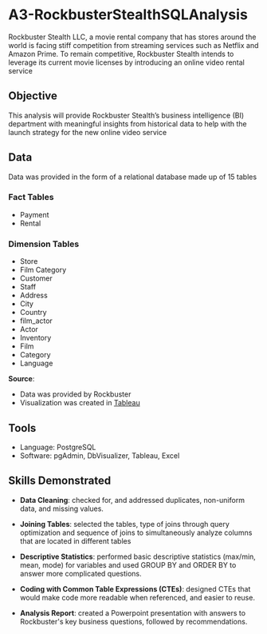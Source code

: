 # A3-RockbusterStealthSQLAnalysis
Rockbuster Stealth LLC, a movie rental company that has stores around the world is facing stiff competition from streaming services such as Netflix and Amazon Prime. To remain competitive, Rockbuster Stealth intends to leverage its current movie licenses by introducing an online video rental service 
## Objective
This analysis will provide Rockbuster Stealth’s business intelligence (BI) department with meaningful insights from historical data to help with the launch strategy for the new online video service 
## Data
Data was provided in the form of a relational database made up of 15 tables 
### Fact Tables
- Payment
- Rental
### Dimension Tables
- Store
- Film Category
- Customer
- Staff
- Address
- City
- Country
- film_actor
- Actor
- Inventory
- Film
- Category
- Language

**Source**: 
- Data was provided by Rockbuster
- Visualization was created in [Tableau](https://public.tableau.com/app/profile/janet.odusanya/viz/RockbusterBusinessstrategy2020/Rockbusterstory?publish=yes)

## Tools
- Language: PostgreSQL 
- Software: pgAdmin, DbVisualizer, Tableau, Excel

## Skills Demonstrated
- **Data Cleaning**: checked for, and addressed duplicates, non-uniform data, and missing values.

- **Joining Tables**: selected the tables, type of joins through query optimization and sequence of joins to simultaneously analyze columns that are located in different tables

- **Descriptive Statistics**: performed basic descriptive statistics (max/min, mean, mode) for variables and used GROUP BY and ORDER BY to answer more complicated questions.

- **Coding with Common Table Expressions (CTEs)**: designed CTEs that would make code more readable when referenced, and easier to reuse.

- **Analysis Report**: created a Powerpoint presentation with answers to Rockbuster's key business questions, followed by recommendations.
